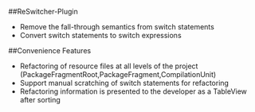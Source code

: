 
##ReSwitcher-Plugin

* Remove the fall-through semantics from switch statements
* Convert switch statements to switch expressions

##Convenience Features

* Refactoring of resource files at all levels of the project (PackageFragmentRoot,PackageFragment,CompilationUnit)
* Support manual scratching of switch statements for refactoring
* Refactoring information is presented to the developer as a TableView after sorting
